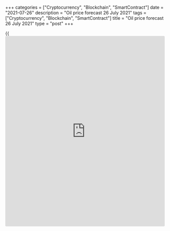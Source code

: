 +++
categories = ["Cryptocurrency", "Blockchain", "SmartContract"]
date = "2021-07-26"
description = "Oil price forecast 26 July 2021"
tags = ["Cryptocurrency", "Blockchain", "SmartContract"]
title = "Oil price forecast 26 July 2021"
type = "post"
+++

{{<iframe id="large-banner" src="https://www.bounty.group/#slide=16.0" width="100%" height="600" scrolling="no" style="border: 0px solid rgb(216, 221, 230); border-radius: 3px;">}}

2021-07-26

2021-07-26

Oil is not exhausted. Forecast as of 26.07.2021Dmitri Demidenko

There is a growing sentiment in the market that the [best time](https://www.fixpro.org/post/forex-best-time-to-trade/)s for the
US economy and oil are over. The first reached its peak in April-June,
which cannot but affect black stuff. How? Let us discuss the Forex
outlook and make up a [Brent][1] trading plan

## Quarterly oil fundamental forecast

Oil is rightly called the world economy's health indicator. When the US
faced a 2-month recession in 2020, the value of WTI fell below zero for
the first time in [history](https://www.fixpro.org/post/chargeless-historical-data-api-backtesting/). Then a rapid recovery began. In 2021,
[Brent][1] and [WTI][2] added 50% to their value against the backdrop of
a rapid increase in demand, a rapid reduction in reserves accumulated
during last year's lockdowns, efficient OPEC+ activity and a shortage in
the physical asset market. In mid-summer, [investor](https://www.fintechee.com/tutorial-for-forex-trading/investor-mode/)s' optimism began to
fade, but how quickly the crowd is buying out the fall suggests that the
oil hasn't been exhausted.

As the Delta spreads across the planet, China uses an administrative
power to restrain price growth, OPEC+ increases production, the Fed
talks about withdrawing monetary stimulus, contributing to the USD
strengthening, and the number of Baker Hughes drilling rigs peaks since
April 2020, signaling a recovery of U.S. manufacturers, you start to
wonder if the time has come for [Brent][1] and [WTI][2] correction?
That, in fact, oil did, dropping at the end of the second decade of July
by 10% from the recent highs.

The bears did not rejoice for long. A rapid decline was replaced by an
equally fast rally amid BofA forecasts of a price rise to $100 per
barrel and a number of optimistic [news](https://www.letsplayfx.com/blog/forex-news-website/). [Brent][1] at a price below $ 70
is cheap, therefore the number of buyers is increasing, however, such
changes lead to increased volatility, making us doubt the bright future
for oil. It is unlikely that it will be able to grow as fast as it did
in the first half of the year.

### Dynamics of oil volatility

 _Source: Wall Street Journal._

While COVID-19 infection rates have reached 2-month highs and curfews
and other restrictions are being imposed in Asia, it is highly doubtful
that the US and Europe will return to lockdowns. The demand for gasoline
in the US has already fully recovered, oil reserves continue to decline,
the volume of passenger air traffic in Europe is 2/3 of the pre-pandemic
level, and an increase of 400 thousand bpd per month to the previous
OPEC+ production is a drop in the ocean. Moreover, OPEC+ can revise its
strategy at any time.

As for China, which sold 22 million barrels of strategic reserves and
introduced tough measures regarding the use of import quotas by oil
refiners, these are most likely temporary difficulties. Usage of
administrative power cannot break the market, sooner or later it will
return to the trend.

### Quarterly [Brent][3] trading plan

In my opinion, the time of volatility has come to the oil market. The
pullbacks are getting deeper, the rally is not as rapid as before, the
risks of consolidation are growing. However, who said that under such
conditions it is impossible to make money on oil? Buy cheaper, sell
more. This principle is more relevant than ever. I do not support BofA
and do not believe that [Brent][1] will be trading at $100 per barrel
(at least not this year), but I do not refuse the [previously][4] set
targets in the zone of ​​$80-85. The recommendation for Brent is to buy
on price falls.







## Price chart of UKBrent in real time mode

The content of this article reflects the author’s opinion and does not
necessarily reflect the official position of LiteForex. The material
published on this page is provided for informational purposes only and
should not be considered as the provision of investment advice for the
purposes of Directive 2004/39/EC.

Rate this article:

{{value}}

( {{count}} {{title}} )

   1. my.liteforex.com/trading/chart?symbol=UKBRENT&returnUrl=true
   2. my.liteforex.com/trading/chart?symbol=USCRUDE&returnUrl=true
   3. my.liteforex.com/trading/chart?symbol=UKBrent_n&returnUrl=true
   4. www.liteforex.com/blog/analysts-opinions/oil-rally-is-full-of-uncertainty-forecast-as-of-21062021/
